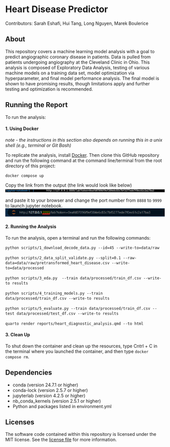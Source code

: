 # Heart Disease Predictor
Contributors: Sarah Eshafi, Hui Tang, Long Nguyen, Marek Boulerice

## About
This repository covers a machine learning model analysis with a goal to predict angiographic coronary disease in patients. Data is pulled from patients undergoing angiography at the Cleveland Clinic in Ohio. This analysis is composed of Exploratory Data Analysis, testing of various machine models on a training data set, model optimization via hyperparameter, and final model performance analysis. The final model is shown to have promising results, though limitations apply and further testing and optimization is recommended.

## Running the Report
To run the analysis:
#### 1\. Using Docker

*note - the instructions in this section also depends on running this in
a unix shell (e.g., terminal or Git Bash)*

To replicate the analysis, install
[Docker](https://www.docker.com/get-started). Then clone this GitHub
repository and run the following command at the command line/terminal
from the root directory of this project:

    docker compose up

Copy the link from the output (the link would look like below)
![Jupyter-lab](img/jl-link.png)

and paste it to your browser and change the port number from `8888` to `9999` to launch jupyter notebook.
![Jupyter-lab](img/9999.png)

#### 2\. Running the Analysis
To run the analysis, open a terminal and run the following commands:
```
python scripts/1_download_decode_data.py --id=45 --write-to=data/raw

python scripts/2_data_split_validate.py --split=0.1 --raw-data=data/raw/pretransformed_heart_disease.csv --write-to=data/processed

python scripts/3_eda.py  --train data/processed/train_df.csv --write-to results

python scripts/4_training_models.py --train data/processed/train_df.csv --write-to results

python scripts/5_evaluate.py --train data/processed/train_df.csv --test data/processed/test_df.csv --write-to results

quarto render reports/heart_diagnostic_analysis.qmd --to html
```

#### 3\. Clean Up
To shut down the container and clean up the resources, type Cntrl + C in the terminal where you launched the container, and then type `docker compose rm`.

## Dependencies
- conda (version 24.7.1 or higher)
- conda-lock (version 2.5.7 or higher)
- jupyterlab (version 4.2.5 or higher)
- nb_conda_kernels (version 2.5.1 or higher)
- Python and packages listed in environment.yml

## Licenses
The software code contained within this repository is licensed under the MIT license. See the [license file](https://github.com/UBC-MDS/DSCI-522-2425-team35-Heart_disease_diagnostic_machine/blob/main/LICENSE) for more information.
